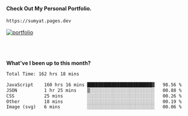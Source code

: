 #### Check Out My Personal Portfolio.
````bash
https://sumyat.pages.dev
````

<a href='https://sumyat.pages.dev/'>
    <img src='https://github.com/sumyat-aung/sumyat-aung/assets/108873224/c9b4f2be-c585-4dd3-84e1-692c3854a6d8' alt='portfolio' align='center' />
</a>


<br />
<br />


<br />
<br />

**What've I been up to this month?**

<!--START_SECTION:waka-->

```txt
Total Time: 162 hrs 18 mins

JavaScript    160 hrs 16 mins ████████████████████████▓   98.56 %
JSON          1 hr 25 mins    ▒░░░░░░░░░░░░░░░░░░░░░░░░   00.88 %
CSS           25 mins         ░░░░░░░░░░░░░░░░░░░░░░░░░   00.26 %
Other         18 mins         ░░░░░░░░░░░░░░░░░░░░░░░░░   00.19 %
Image (svg)   6 mins          ░░░░░░░░░░░░░░░░░░░░░░░░░   00.06 %
```

<!--END_SECTION:waka-->




